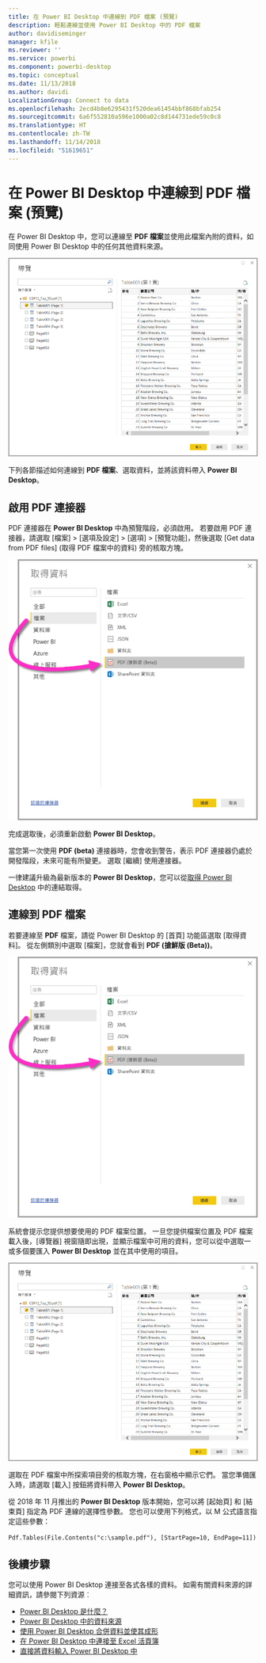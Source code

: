 ```yaml
---
title: 在 Power BI Desktop 中連線到 PDF 檔案 (預覽)
description: 輕鬆連線並使用 Power BI Desktop 中的 PDF 檔案
author: davidiseminger
manager: kfile
ms.reviewer: ''
ms.service: powerbi
ms.component: powerbi-desktop
ms.topic: conceptual
ms.date: 11/13/2018
ms.author: davidi
LocalizationGroup: Connect to data
ms.openlocfilehash: 2ecd4b8e6295431f520dea61454bbf868bfab254
ms.sourcegitcommit: 6a6f552810a596e1000a02c8d144731ede59c0c8
ms.translationtype: HT
ms.contentlocale: zh-TW
ms.lasthandoff: 11/14/2018
ms.locfileid: "51619651"
---
```

# <a name="connect-to-a-pdf-file-in-power-bi-desktop-preview"></a>在 Power BI Desktop 中連線到 PDF 檔案 (預覽)
在 Power BI Desktop 中，您可以連線至 **PDF 檔案**並使用此檔案內附的資料，如同使用 Power BI Desktop 中的任何其他資料來源。

![連線至 PDF 檔案中的資料](media/desktop-connect-pdf/connect-pdf_04.png)

下列各節描述如何連線到 **PDF 檔案**、選取資料，並將該資料帶入 **Power BI Desktop**。

## <a name="enable-the-pdf-connector"></a>啟用 PDF 連接器
PDF 連接器在 **Power BI Desktop** 中為預覽階段，必須啟用。 若要啟用 PDF 連接器，請選取 [檔案] > [選項及設定] > [選項] > [預覽功能]，然後選取 [Get data from PDF files] \(取得 PDF 檔案中的資料\) 旁的核取方塊。 

![從 [選項] > [預覽功能] 啟用 PDF 連接器](media/desktop-connect-pdf/connect-pdf_01.png)

完成選取後，必須重新啟動 **Power BI Desktop**。

當您第一次使用 **PDF (beta)** 連接器時，您會收到警告，表示 PDF 連接器仍處於開發階段，未來可能有所變更。 選取 [繼續] 使用連接器。

一律建議升級為最新版本的 **Power BI Desktop**，您可以從[取得 Power BI Desktop](desktop-get-the-desktop.md) 中的連結取得。 

## <a name="connect-to-a-pdf-file"></a>連線到 PDF 檔案
若要連線至 **PDF** 檔案，請從 Power BI Desktop 的 [首頁] 功能區選取 [取得資料]。 從左側類別中選取 [檔案]，您就會看到 **PDF (搶鮮版 (Beta))**。

![從 [取得資料] 選取 [PDF]](media/desktop-connect-pdf/connect-pdf_01.png)

系統會提示您提供想要使用的 PDF 檔案位置。 一旦您提供檔案位置及 PDF 檔案載入後，[導覽器] 視窗隨即出現，並顯示檔案中可用的資料，您可以從中選取一或多個要匯入 **Power BI Desktop** 並在其中使用的項目。

![連線至 PDF 檔案中的資料](media/desktop-connect-pdf/connect-pdf_04.png)

選取在 PDF 檔案中所探索項目旁的核取方塊，在右窗格中顯示它們。 當您準備匯入時，請選取 [載入] 按鈕將資料帶入 **Power BI Desktop**。

從 2018 年 11 月推出的 **Power BI Desktop** 版本開始，您可以將 [起始頁] 和 [結束頁] 指定為 PDF 連線的選擇性參數。 您也可以使用下列格式，以 M 公式語言指定這些參數：

`Pdf.Tables(File.Contents("c:\sample.pdf"), [StartPage=10, EndPage=11])`


## <a name="next-steps"></a>後續步驟
您可以使用 Power BI Desktop 連接至各式各樣的資料。 如需有關資料來源的詳細資訊，請參閱下列資源︰

* [Power BI Desktop 是什麼？](desktop-what-is-desktop.md)
* [Power BI Desktop 中的資料來源](desktop-data-sources.md)
* [使用 Power BI Desktop 合併資料並使其成形](desktop-shape-and-combine-data.md)
* [在 Power BI Desktop 中連接至 Excel 活頁簿](desktop-connect-excel.md)   
* [直接將資料輸入 Power BI Desktop 中](desktop-enter-data-directly-into-desktop.md)   

